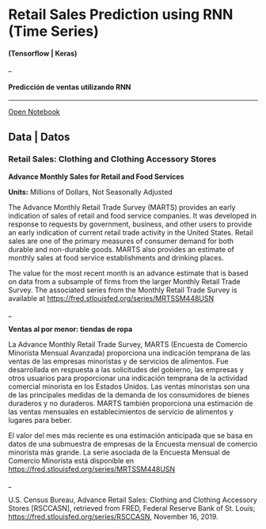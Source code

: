 # Retail Sales Prediction using RNN (Time Series)
**(Tensorflow | Keras)**

_

#### Predicción de ventas utilizando RNN

---

[Open Notebook](https://github.com/jabrahamdev/rnn-retail-sales-prediction/blob/main/02_RNN_RetailSales_TimeSeries.ipynb)

## Data | Datos

### Retail Sales: Clothing and Clothing Accessory Stores

**Advance Monthly Sales for Retail and Food Services**

**Units:**  Millions of Dollars, Not Seasonally Adjusted


The Advance Monthly Retail Trade Survey (MARTS) provides an early indication of sales of retail and food service companies. It was developed in response to requests by government, business, and other users to provide an early indication of current retail trade activity in the United States. Retail sales are one of the primary measures of consumer demand for both durable and non-durable goods. MARTS also provides an estimate of monthly sales at food service establishments and drinking places.

The value for the most recent month is an advance estimate that is based on data from a subsample of firms from the larger Monthly Retail Trade Survey. The associated series from the Monthly Retail Trade Survey is available at https://fred.stlouisfed.org/series/MRTSSM448USN



_

**Ventas al por menor: tiendas de ropa**

La  Advance Monthly Retail Trade Survey, MARTS (Encuesta de Comercio Minorista Mensual Avanzada)  proporciona una indicación temprana de las ventas de las empresas minoristas y de servicios de alimentos. Fue desarrollada en respuesta a las solicitudes del gobierno, las empresas y otros usuarios para proporcionar una indicación temprana de la actividad comercial minorista en los Estados Unidos. Las ventas minoristas son una de las principales medidas de la demanda de los consumidores de bienes duraderos y no duraderos. MARTS también proporciona una estimación de las ventas mensuales en establecimientos de servicio de alimentos y lugares para beber.

El valor del mes más reciente es una estimación anticipada que se basa en datos de una submuestra de empresas de la Encuesta mensual de comercio minorista más grande.  La serie asociada de la Encuesta Mensual de Comercio Minorista está disponible en https://fred.stlouisfed.org/series/MRTSSM448USN

_


U.S. Census Bureau, Advance Retail Sales: Clothing and Clothing Accessory Stores [RSCCASN], retrieved from FRED, Federal Reserve Bank of St. Louis; https://fred.stlouisfed.org/series/RSCCASN, November 16, 2019.
